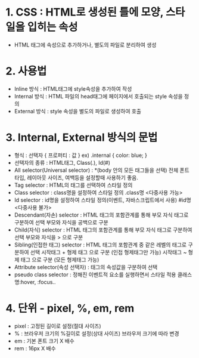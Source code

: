# 1. CSS : HTML로 생성된 틀에 모양, 스타일을 입히는 속성
- HTML 태그에 속성으로 추가하거나, 별도의 파일로 분리하여 생성

# 2. 사용법
- Inline 방식 : HTML태그에 style속성을 추가하여 작성
- Internal 방식 : HTML 파일의 head태그에 페이지에서 호출되는 style 속성을 정의
- External 방식 : style 속성을 별도의 파일로 생성하여 호출

# 3. Internal, External 방식의 문법
- 형식 : 선택자 { 프로퍼티 : 값 }
    ex) .internal { 
            color: blue;
        }
- 선택자의 종류 : HTML태그, Class(.), Id(#)
- All selector(Universal selector) : 
    *(body 안의 모든 태그들을 선택)
    전체 폰트 타입, 레이아웃 사이즈, 여백등을 설정할때 사용하기 좋음.
- Tag selector : HTML의 태그를 선택하여 스타일 정의
- Class selector : class명을 설정하여 스타일 정의
    .class명  <다중사용 가능>
- Id selector : id명을 설정하여 스타일 정의(이벤트, 자바스크립트에서 사용)
    #id명  <다중사용 불가>
- Descendant(자손) selector : HTML 태그의 포함관계를 통해 부모 자식 태그로 구분하여 선택
 부모와 자식을 공백으로 구분
- Child(자식) selector : HTML 태그의 포함관계를 통해 부모 자식 태그로 구분하여 선택
 부모와 자식을 > 으로 구분
- Sibling(인접한 태그) selector : HTML 태그의 포함관계 중 같은 레벨의 태그로 구분하여 선택
 시작태그 + 형제 태그 으로 구분 (인접 형제태그만 가능)
 시작태그 ~ 형제 태그 으로 구분 (모든 형제태그 가능)
- Attribute selector(속성 선택자) : 태그의 속성값을 구분하여 선택
- pseudo class selector : 정해진 이벤트적 요소를 실행하면서 스타일 적용
 클래스명:hover, :focus..

# 4. 단위 - pixel, %, em, rem
- pixel : 고정된 길이로 설정(절대 사이즈)
- % : 브라우저 크기의 %길이로 설정(상대 사이즈) 브라우저 크기에 따라 변경
- em : 기본 폰트 크기 X 배수
- rem : 16px X 배수
